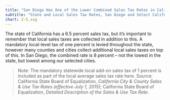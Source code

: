 ```yaml
---
title: "San Diego Has One of the Lower Combined Sales Tax Rates in California"
subtitle: "State and Local Sales Tax Rates, San Diego and Select California Cities (effective July 1, 2015)"
chart: 2-5.svg
---
```

The state of California has a 6.5 percent sales tax, but it’s important to remember that local sales taxes are collected in addition to this. A mandatory local-level tax of one percent is levied throughout the state, however many counties and cities collect additional local sales taxes on top of this. In San Diego, the combined rate is 8 percent – not the lowest in the state, but lowest among our selected cities.

> Note: The mandatory statewide local add-on sales tax of 1 percent is included as part of the local average sales tax rate here.
> Source: California State Board of Equalization, *California City & County Sales & Use Tax Rates (effective July 1, 2015)*; California State Board of Equalization, *Detailed Description of the Sales & Use Tax Rate*.
